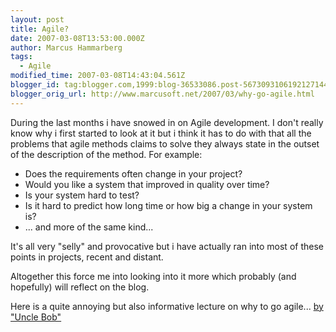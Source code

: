 ```yaml
---
layout: post
title: Agile?
date: 2007-03-08T13:53:00.000Z
author: Marcus Hammarberg
tags:
  - Agile
modified_time: 2007-03-08T14:43:04.561Z
blogger_id: tag:blogger.com,1999:blog-36533086.post-5673093106192127144
blogger_orig_url: http://www.marcusoft.net/2007/03/why-go-agile.html
---
```


During the last months i have snowed in on Agile development. I don't
really know why i first started to look at it but i think it has to do
with that all the problems that agile methods claims to solve they
always state in the outset of the description of the method. For
example:

- Does the requirements often change in your project?
- Would you like a system that improved in quality over time?
- Is your system hard to test?
- Is it hard to predict how long time or how big a change in your
    system is?
- ... and more of the same kind...

It's all very "selly" and provocative but i have actually ran into most
of these points in projects, recent and distant.

Altogether this force me into looking into it more which probably (and
hopefully) will reflect on the blog.

Here is a quite annoying but also informative lecture on why to go
agile... [by "Uncle
Bob"](http://www.infoq.com/presentations/principles-agile-oo-design)
